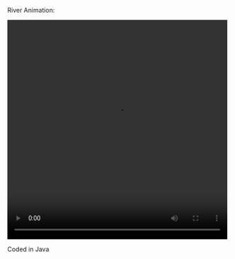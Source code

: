 

River Animation:


<video width="500" height="500" control>
  <source src="river2.mp4" type="video/mp4">
</video>

Coded in Java
